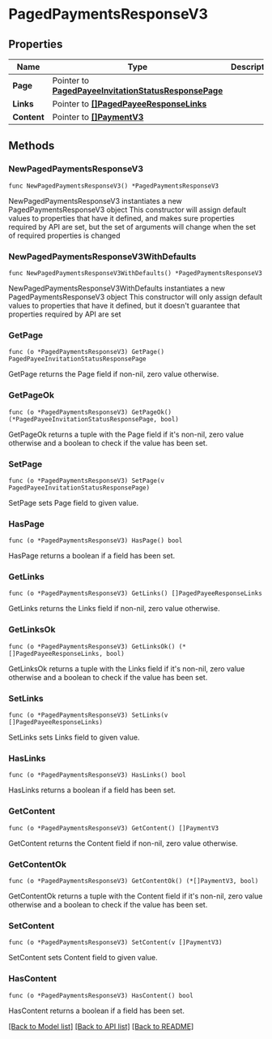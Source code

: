 # PagedPaymentsResponseV3

## Properties

Name | Type | Description | Notes
------------ | ------------- | ------------- | -------------
**Page** | Pointer to [**PagedPayeeInvitationStatusResponsePage**](PagedPayeeInvitationStatusResponsePage.md) |  | [optional] 
**Links** | Pointer to [**[]PagedPayeeResponseLinks**](PagedPayeeResponseLinks.md) |  | [optional] 
**Content** | Pointer to [**[]PaymentV3**](PaymentV3.md) |  | [optional] 

## Methods

### NewPagedPaymentsResponseV3

`func NewPagedPaymentsResponseV3() *PagedPaymentsResponseV3`

NewPagedPaymentsResponseV3 instantiates a new PagedPaymentsResponseV3 object
This constructor will assign default values to properties that have it defined,
and makes sure properties required by API are set, but the set of arguments
will change when the set of required properties is changed

### NewPagedPaymentsResponseV3WithDefaults

`func NewPagedPaymentsResponseV3WithDefaults() *PagedPaymentsResponseV3`

NewPagedPaymentsResponseV3WithDefaults instantiates a new PagedPaymentsResponseV3 object
This constructor will only assign default values to properties that have it defined,
but it doesn't guarantee that properties required by API are set

### GetPage

`func (o *PagedPaymentsResponseV3) GetPage() PagedPayeeInvitationStatusResponsePage`

GetPage returns the Page field if non-nil, zero value otherwise.

### GetPageOk

`func (o *PagedPaymentsResponseV3) GetPageOk() (*PagedPayeeInvitationStatusResponsePage, bool)`

GetPageOk returns a tuple with the Page field if it's non-nil, zero value otherwise
and a boolean to check if the value has been set.

### SetPage

`func (o *PagedPaymentsResponseV3) SetPage(v PagedPayeeInvitationStatusResponsePage)`

SetPage sets Page field to given value.

### HasPage

`func (o *PagedPaymentsResponseV3) HasPage() bool`

HasPage returns a boolean if a field has been set.

### GetLinks

`func (o *PagedPaymentsResponseV3) GetLinks() []PagedPayeeResponseLinks`

GetLinks returns the Links field if non-nil, zero value otherwise.

### GetLinksOk

`func (o *PagedPaymentsResponseV3) GetLinksOk() (*[]PagedPayeeResponseLinks, bool)`

GetLinksOk returns a tuple with the Links field if it's non-nil, zero value otherwise
and a boolean to check if the value has been set.

### SetLinks

`func (o *PagedPaymentsResponseV3) SetLinks(v []PagedPayeeResponseLinks)`

SetLinks sets Links field to given value.

### HasLinks

`func (o *PagedPaymentsResponseV3) HasLinks() bool`

HasLinks returns a boolean if a field has been set.

### GetContent

`func (o *PagedPaymentsResponseV3) GetContent() []PaymentV3`

GetContent returns the Content field if non-nil, zero value otherwise.

### GetContentOk

`func (o *PagedPaymentsResponseV3) GetContentOk() (*[]PaymentV3, bool)`

GetContentOk returns a tuple with the Content field if it's non-nil, zero value otherwise
and a boolean to check if the value has been set.

### SetContent

`func (o *PagedPaymentsResponseV3) SetContent(v []PaymentV3)`

SetContent sets Content field to given value.

### HasContent

`func (o *PagedPaymentsResponseV3) HasContent() bool`

HasContent returns a boolean if a field has been set.


[[Back to Model list]](../README.md#documentation-for-models) [[Back to API list]](../README.md#documentation-for-api-endpoints) [[Back to README]](../README.md)


